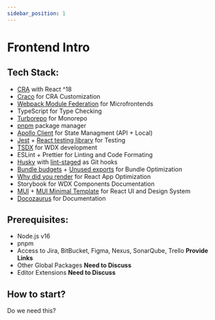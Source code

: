 ```yaml
---
sidebar_position: 1
---
```


# Frontend Intro

## Tech Stack:

- [CRA](https://create-react-app.dev/) with React ^18
- [Craco](https://github.com/gsoft-inc/craco) for CRA Customization
- [Webpack Module Federation](https://webpack.js.org/concepts/module-federation/) for Microfrontends
- TypeScript for Type Checking
- [Turborepo](https://turborepo.org/) for Monorepo
- [pnpm](https://pnpm.io/) package manager
- [Apollo Client](https://www.apollographql.com/docs/react/) for State Managment (API + Local)
- [Jest](https://jestjs.io/) + [React testing library](https://testing-library.com/) for Testing
- [TSDX](https://tsdx.io/) for WDX development
- ESLint + Prettier for Linting and Code Formating
- [Husky](https://typicode.github.io/husky/#/) with [lint-staged](https://github.com/okonet/lint-staged) as Git hooks
- [Bundle budgets](https://web.dev/codelab-setting-performance-budgets-with-webpack/) + [Unused exports](https://github.com/pzavolinsky/ts-unused-exports) for Bundle Optimization
- [Why did you render](https://github.com/welldone-software/why-did-you-render) for React App Optimization
- Storybook for WDX Components Documentation
- [MUI](https://mui.com/) + [MUI Minimal Template](https://mui.com/store/items/minimal-dashboard/) for React UI and Design System
- [Docozaurus](https://docusaurus.io/) for Documentation

## Prerequisites:

- Node.js v16
- pnpm
- Access to Jira, BitBucket, Figma, Nexus, SonarQube, Trello **Provide Links**
- Other Global Packages **Need to Discuss**
- Editor Extensions **Need to Discuss**

## How to start?

Do we need this?

